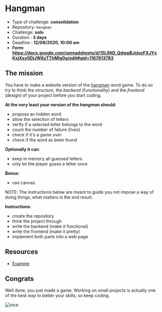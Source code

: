 # Hangman

- Type of challenge: **consolidation**
- Repository: `Hangman`
- Challenge: **solo**
- Duration : **3 days**
- Deadline : **12/08/2020, 10:00 am**
- **Form: https://docs.google.com/spreadsheets/d/15L9ltD_QdwpBJslozFXJYxKxjXsy0DjJW6zTThMIg0g/edit#gid=1167813783**

## The mission

You have to make a website version of the [hangman](https://en.wikipedia.org/wiki/Hangman_(game)) word game. To do so
try to think the *structure*, the *backend* (functionality) and the *frontend*
(design) of your project before you start coding.

**At the very least your version of the *hangman* should:**

- propose an hidden word 
- allow the selection of letters
- verify if a selected letter belongs to the word
- count the number of failure (lives)
- check if it's a *game over*
- check if the word as been found

**Optionally it can**:

- keep in memory all guessed letters
- only let the player guess a letter once

**Bonus**:

- use canvas

NOTE: The instructions below are meant to guide you not impose a way of doing
things, what matters is the end result.

**Instructions**:

* create the repository
* think the project through
* write the backend (make it functional)
* write the frontend (make it pretty)
* implement both parts into a web page

## Resources

* [Example](https://hangmanwordgame.com/?fca=1&success=0#/)

## Congrats

Well done, you just made a game. Working on small projects is actually one of
the best way to better your skills, so keep coding.

![nice](https://media.giphy.com/media/b7lp44pNiRqsU/giphy.gif)
